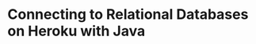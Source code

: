 Connecting to Relational Databases on Heroku with Java
======================================================

